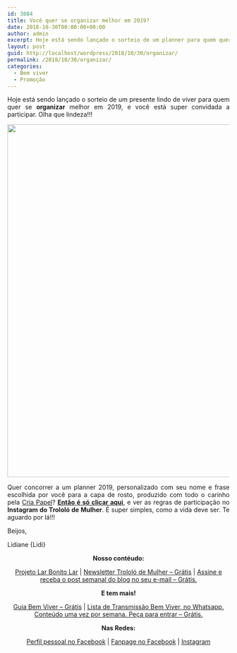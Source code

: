 ```yaml
---
id: 3884
title: Você quer se organizar melhor em 2019?
date: 2018-10-30T00:00:00+00:00
author: admin
excerpt: Hoje está sendo lançado o sorteio de um planner para quem quer se organizar melhor em 2019, e você está super convidada a participar. Olha que lindeza!!!
layout: post
guid: http://localhost/wordpress/2018/10/30/organizar/
permalink: /2018/10/30/organizar/
categories:
  - Bem viver
  - Promoção
---
```

<p align="justify">
  Hoje está sendo lançado o sorteio de um presente lindo de viver para quem quer se <strong>organizar</strong> melhor em 2019, e você está super convidada a participar. Olha que lindeza!!!
</p>

<p align="center">
  <img class="alignnone size-full wp-image-14739" src="http://www.trololodemulher.com.br/blog/wp-content/uploads/2018/10/PLANNER-2019-ORGANIZACAO-PESSOAL-GESTAO-DO-TEMPO-PRODUTIVIDADE-BEM-VIVER800.jpg" alt="" width="800" height="800" />
</p>

<p align="justify">
  Quer concorrer a um planner 2019, personalizado com seu nome e frase escolhida por você para a capa de rosto, produzido com todo o carinho pela <a href="https://www.elo7.com.br/criapapel/loja" target="_blank" rel="noopener">Cria Papel</a>? <a href="https://bit.ly/2AzxPBA" target="_blank" rel="noopener"><strong>Então é só clicar aqui</strong></a>, e ver as regras de participação no <strong>Instagram do Trololó de Mulher</strong>. É super simples, como a vida deve ser. Te aguardo por lá!!!
</p>

<p align="justify">
  Beijos,
</p>

<p align="justify">
  Lidiane {Lidi}
</p>

<p align="center">
  <strong>Nosso contéudo:</strong>
</p>

<p align="center">
  <a href="http://www.trololodemulher.com.br/projeto-lar-bonito-lar/" target="_blank" rel="noopener">Projeto Lar Bonito Lar</a> | <a href="http://www.trololodemulher.com.br/2018/02/28/newsletter/" target="_blank" rel="noopener">Newsletter Trololó de Mulher – Grátis</a> | <a href="https://feedburner.google.com/fb/a/mailverify?uri=blogBichaFemea&loc=en_US" target="_blank" rel="noopener">Assine e receba o post semanal do blog no seu e-mail – Grátis.</a>
</p>

<p align="center">
  <strong>E tem mais!</strong>
</p>

<p align="center">
  <a href="http://www.trololodemulher.com.br/2018/03/09/bem-viver/" target="_blank" rel="noopener">Guia Bem Viver – Grátis</a> | <a href="https://api.whatsapp.com/send?1=pt_BR&phone=5581995307307" target="_blank" rel="noopener">Lista de Transmissão Bem Viver, no Whatsapp. Conteúdo uma vez por semana. Peça para entrar – Grátis.</a>
</p>

<p align="center">
  <strong>Nas Redes:</strong>
</p>

<p align="center">
  <a href="https://www.facebook.com/lidiane.vasconcelos.94" target="_blank" rel="noopener">Perfil pessoal no Facebook</a> | <a href="https://www.facebook.com/TrololoMulher/" target="_blank" rel="noopener">Fanpage no Facebook</a> | <a href="https://www.instagram.com/trololodemulher/" target="_blank" rel="noopener">Instagram</a>
</p>

&nbsp;